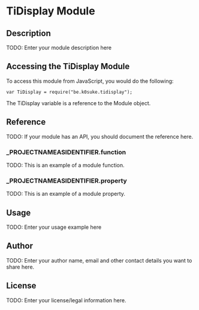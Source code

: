 # TiDisplay Module

## Description

TODO: Enter your module description here

## Accessing the TiDisplay Module

To access this module from JavaScript, you would do the following:

	var TiDisplay = require("be.k0suke.tidisplay");

The TiDisplay variable is a reference to the Module object.	

## Reference

TODO: If your module has an API, you should document
the reference here.

### ___PROJECTNAMEASIDENTIFIER__.function

TODO: This is an example of a module function.

### ___PROJECTNAMEASIDENTIFIER__.property

TODO: This is an example of a module property.

## Usage

TODO: Enter your usage example here

## Author

TODO: Enter your author name, email and other contact
details you want to share here. 

## License

TODO: Enter your license/legal information here.
